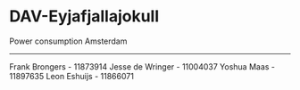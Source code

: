 # DAV-Eyjafjallajokull
Power consumption Amsterdam

--------------------------------------------------------------------------
Frank Brongers - 11873914
Jesse de Wringer - 11004037
Yoshua Maas - 11897635
Leon Eshuijs - 11866071
